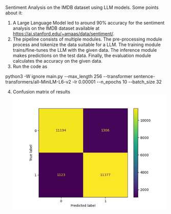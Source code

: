Sentiment Analysis on the IMDB dataset using LLM models. Some points about it:
1. A Large Language Model led to around 90% accuracy for the sentiment analysis on the IMDB dataset available at https://ai.stanford.edu/~amaas/data/sentiment/.
2. The pipeline consists of multiple modules. The pre-processing module process and tokenize the data suitable for a LLM. The training module trains/fine-tunes the LLM with the given data. The inference module makes predictions on the test data. Finally, the evaluation module calculates the accuracy on the given data.
3. Run the code as

python3 -W ignore main.py --max_length 256 --transformer sentence-transformers/all-MiniLM-L6-v2 -lr 0.00001 --n_epochs 10 --batch_size 32

4. Confusion matrix of results ![confusion matrix](./confusion_matrix.png "confusion matrix")

